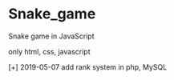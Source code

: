 # Snake_game
Snake game in JavaScript

only html, css, javascript

[+] 2019-05-07 add rank system in php, MySQL
